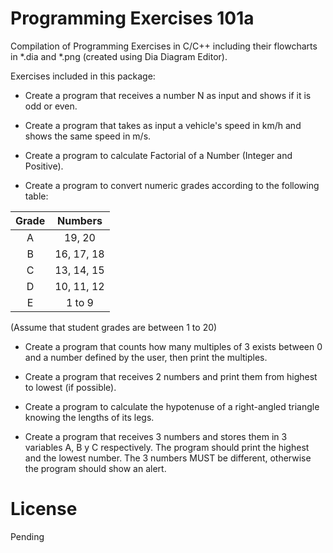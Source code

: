 # Programming Exercises 101a
Compilation of Programming Exercises in C/C++ including their flowcharts in *.dia and *.png (created using Dia Diagram Editor).

Exercises included in this package:

* Create a program that receives a number N as input and shows if it is odd or even.

* Create a program that takes as input a vehicle's speed in km/h and shows the same speed in m/s.

* Create a program to calculate Factorial of a Number (Integer and Positive).

* Create a program to convert numeric grades according to the following table:

| Grade         | Numbers       |
|:-------------:|:-------------:|
| A             | 19, 20        |
| B             | 16, 17, 18    |
| C             | 13, 14, 15    |
| D             | 10, 11, 12    |
| E             | 1 to 9        |

(Assume that student grades are between 1 to 20)

* Create a program that counts how many multiples of 3 exists between 0 and a number defined by the user, then print the multiples.

* Create a program that receives 2 numbers and print them from highest to lowest (if possible).

* Create a program to calculate the hypotenuse of a right-angled triangle knowing the  lengths of its legs.

* Create a program that receives 3 numbers and stores them in 3 variables A, B y C respectively. The program should print the highest and the lowest number. The 3 numbers MUST be different, otherwise the program should show an alert.


# License
Pending